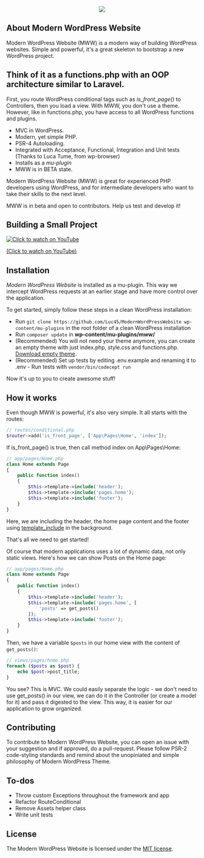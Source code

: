 <p align="center"><img src="http://dev.lucasbustamante.com.br/mww-logo.svg"></p>

## About Modern WordPress Website

Modern WordPress Website (MWW) is a modern way of building WordPress websites. Simple and powerful, it's a great skeleton to bootstrap a new WordPress project.

## Think of it as a functions.php with an OOP architecture similar to Laravel.

First, you route WordPress conditional tags such as *is_front_page()* to Controllers, then you load a view. With MWW, you don't use a theme. However, like in functions.php, you have access to all WordPress functions and plugins.

- MVC in WordPress.
- Modern, yet simple PHP.
- PSR-4 Autoloading.
- Integrated with Acceptance, Functional, Integration and Unit tests (Thanks to Luca Tume, from wp-browser)
- Installs as a *mu-plugin*
- MWW is in BETA state.

Modern WordPress Website (MWW) is great for experienced PHP developers using WordPress, and for intermediate developers who want to take their skills to the next level.

MWW is in beta and open to contributors. Help us test and develop it!

## Building a Small Project

[![Click to watch on YouTube](https://img.youtube.com/vi/avEukD0meAg/0.jpg)](https://www.youtube.com/watch?v=avEukD0meAg)

[(Click to watch on YouTube)](https://www.youtube.com/watch?v=avEukD0meAg)

## Installation

*Modern WordPress Website* is installed as a mu-plugin. This way we intercept WordPress requests at an earlier stage and have more control over the application.

To get started, simply follow these steps in a clean WordPress installation:

- Run `git clone https://github.com/Luc45/ModernWordPressWebsite wp-content/mu-plugins` in the root folder of a clean WordPress installation
- Run `composer update` in **wp-content/mu-plugins/mww/**
- (Recommended) You will not need your theme anymore, you can create an empty theme with just index.php, style.css and functions.php. [Download empty theme](https://github.com/Luc45/EmptyTheme/archive/master.zip).
- (Recommended) Set up tests by editing .env.example and renaming it to .env - Run tests with `vendor/bin/codecept run`

Now it's up to you to create awesome stuff!

## How it works

Even though MWW is powerful, it's also very simple. It all starts with the routes:

```php
// routes/conditional.php
$router->add('is_front_page', ['App\Pages\Home', 'index']);
```

If is_front_page() is true, then call method index on App\Pages\Home:

```php
// app/pages/Home.php
class Home extends Page
{
    public function index()
    {
        $this->template->include('header');
        $this->template->include('pages.home');
        $this->template->include('footer');
    }
}
```

Here, we are including the header, the home page content and the footer using [template_include](https://codex.wordpress.org/Plugin_API/Filter_Reference/template_include) in the background.

That's all we need to get started!

Of course that modern applications uses a lot of dynamic data, not only static views. Here's how we can show Posts on the Home page:

```php
// app/pages/Home.php
class Home extends Page
{
    public function index()
    {
        $this->template->include('header');
        $this->template->include('pages.home', [
            'posts' => get_posts()
        ]);
        $this->template->include('footer');
    }
}
```
Then, we have a variable `$posts` in our home view with the content of `get_posts()`:
```php
// views/pages/home.php
foreach ($posts as $post) {
    echo $post->post_title;
}
```

You see? This is MVC. We could easily separate the logic - we don't need to use get_posts() in our view, we can do it in the Controller (or create a model for it) and pass it digested to the view. This way, it is easier for our application to grow organized.

## Contributing

To contribute to Modern WordPress Website, you can open an issue with your suggestion and if approved, do a pull-request. Please follow PSR-2 code-styling standards and remind about the unopiniated and simple philosophy of Modern WordPress Theme.

## To-dos

- Throw custom Exceptions throughout the framework and app
- Refactor RouteConditional
- Remove Assets helper class
- Write unit tests

## License

The Modern WordPress Website is licensed under the [MIT license](https://opensource.org/licenses/MIT).
